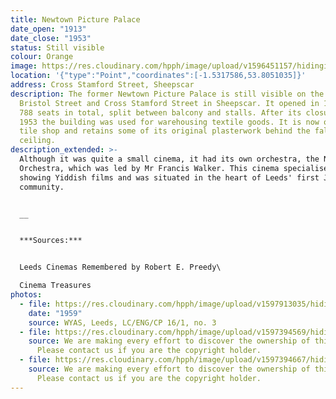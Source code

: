 ```yaml
---
title: Newtown Picture Palace
date_open: "1913"
date_close: "1953"
status: Still visible
colour: Orange
image: https://res.cloudinary.com/hpph/image/upload/v1596451157/hidinginplainsight/newtownpicturepalace.svg
location: '{"type":"Point","coordinates":[-1.5317586,53.8051035]}'
address: Cross Stamford Street, Sheepscar
description: The former Newtown Picture Palace is still visible on the corner of
  Bristol Street and Cross Stamford Street in Sheepscar. It opened in 1913 with
  788 seats in total, split between balcony and stalls. After its closure in
  1953 the building was used for warehousing textile goods. It is now open as a
  tile shop and retains some of its original plasterwork behind the false
  ceiling.
description_extended: >-
  Although it was quite a small cinema, it had its own orchestra, the Newtown
  Orchestra, which was led by Mr Francis Walker. This cinema specialised in
  showing Yiddish films and was situated in the heart of Leeds' first Jewish
  community. 


  __


  ***Sources:***


  Leeds Cinemas Remembered by Robert E. Preedy\

  Cinema Treasures
photos:
  - file: https://res.cloudinary.com/hpph/image/upload/v1597913035/hidinginplainsight/Newton_Picture_Palace_200318_73315066.jpg
    date: "1959"
    source: WYAS, Leeds, LC/ENG/CP 16/1, no. 3
  - file: https://res.cloudinary.com/hpph/image/upload/v1597394569/hidinginplainsight/Newtown_Picture_Palace_01.jpg
    source: We are making every effort to discover the ownership of this photo.
      Please contact us if you are the copyright holder.
  - file: https://res.cloudinary.com/hpph/image/upload/v1597394667/hidinginplainsight/Newtown_Picture_Palace.jpg
    source: We are making every effort to discover the ownership of this photo.
      Please contact us if you are the copyright holder.
---
```

